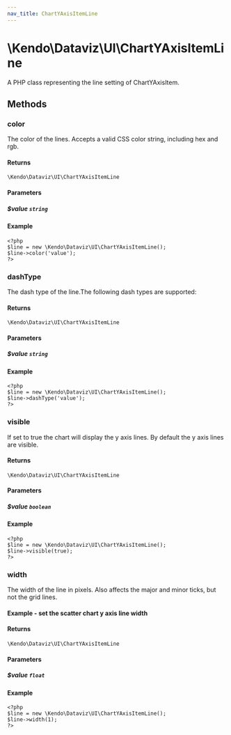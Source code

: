 ```yaml
---
nav_title: ChartYAxisItemLine
---
```


# \Kendo\Dataviz\UI\ChartYAxisItemLine

A PHP class representing the line setting of ChartYAxisItem.


## Methods

### color
The color of the lines. Accepts a valid CSS color string, including hex and rgb.

#### Returns
`\Kendo\Dataviz\UI\ChartYAxisItemLine`

#### Parameters

##### $value `string`



#### Example 
    <?php
    $line = new \Kendo\Dataviz\UI\ChartYAxisItemLine();
    $line->color('value');
    ?>

### dashType
The dash type of the line.The following dash types are supported:

#### Returns
`\Kendo\Dataviz\UI\ChartYAxisItemLine`

#### Parameters

##### $value `string`



#### Example 
    <?php
    $line = new \Kendo\Dataviz\UI\ChartYAxisItemLine();
    $line->dashType('value');
    ?>

### visible
If set to true the chart will display the y axis lines. By default the y axis lines are visible.

#### Returns
`\Kendo\Dataviz\UI\ChartYAxisItemLine`

#### Parameters

##### $value `boolean`



#### Example 
    <?php
    $line = new \Kendo\Dataviz\UI\ChartYAxisItemLine();
    $line->visible(true);
    ?>

### width
The width of the line in pixels. Also affects the major and minor ticks, but not the grid lines.
#### Example - set the scatter chart y axis line width

#### Returns
`\Kendo\Dataviz\UI\ChartYAxisItemLine`

#### Parameters

##### $value `float`



#### Example 
    <?php
    $line = new \Kendo\Dataviz\UI\ChartYAxisItemLine();
    $line->width(1);
    ?>

